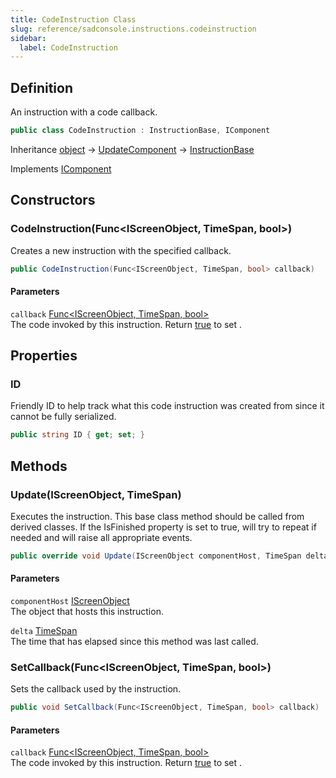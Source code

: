 ```yaml
---
title: CodeInstruction Class
slug: reference/sadconsole.instructions.codeinstruction
sidebar:
  label: CodeInstruction
---
```

## Definition

An instruction with a code callback.

```csharp title="C#"
public class CodeInstruction : InstructionBase, IComponent
```

Inheritance [object](https://learn.microsoft.com/dotnet/api/system.object/) → [UpdateComponent](../sadconsole.components.updatecomponent/) → [InstructionBase](../sadconsole.instructions.instructionbase/)

Implements [IComponent](../sadconsole.components.icomponent/)

## Constructors

### CodeInstruction(Func<IScreenObject, TimeSpan, bool>)

Creates a new instruction with the specified callback.

```csharp title="C#"
public CodeInstruction(Func<IScreenObject, TimeSpan, bool> callback)
```

#### Parameters

`callback` [Func\<IScreenObject, TimeSpan, bool\>](https://learn.microsoft.com/dotnet/api/system.func-3/)  
The code invoked by this instruction. Return <a href="https://learn.microsoft.com/dotnet/csharp/language-reference/builtin-types/bool">true</a> to set <xref href="SadConsole.Instructions.InstructionBase.IsFinished" data-throw-if-not-resolved="false"></xref>.


## Properties

### ID

Friendly ID to help track what this code instruction was created from since it cannot be fully serialized.

```csharp title="C#"
public string ID { get; set; }
```

## Methods

### Update(IScreenObject, TimeSpan)

Executes the instruction. This base class method should be called from derived classes. If the IsFinished property is set to true, will try to repeat if needed and will raise all appropriate events.

```csharp title="C#"
public override void Update(IScreenObject componentHost, TimeSpan delta)
```

#### Parameters

`componentHost` [IScreenObject](../sadconsole.iscreenobject/)  
The object that hosts this instruction.

`delta` [TimeSpan](https://learn.microsoft.com/dotnet/api/system.timespan/)  
The time that has elapsed since this method was last called.


### SetCallback(Func<IScreenObject, TimeSpan, bool>)

Sets the callback used by the instruction.

```csharp title="C#"
public void SetCallback(Func<IScreenObject, TimeSpan, bool> callback)
```

#### Parameters

`callback` [Func\<IScreenObject, TimeSpan, bool\>](https://learn.microsoft.com/dotnet/api/system.func-3/)  
The code invoked by this instruction. Return <a href="https://learn.microsoft.com/dotnet/csharp/language-reference/builtin-types/bool">true</a> to set <xref href="SadConsole.Instructions.InstructionBase.IsFinished" data-throw-if-not-resolved="false"></xref>.